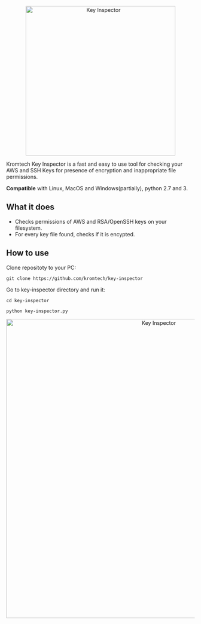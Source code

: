 <p align="center">
   <img alt="Key Inspector" src="https://github.com/kromtech/key-inspector/raw/logo/logo.png" width="400"/>
</p>
Kromtech Key Inspector is a fast and easy to use tool for checking your AWS and SSH Keys for presence of encryption and inappropriate file permissions.

**Compatible** with Linux, MacOS and Windows(partially), python 2.7 and 3.
## What it does
 - Checks permissions of AWS and RSA/OpenSSH keys on your filesystem.
 - For every key file found, checks if it is encypted.
 
 ## How to use
 Clone repositoty to your PC:
 
 `git clone https://github.com/kromtech/key-inspector`
 
 Go to key-inspector directory and run it:
 
 `cd key-inspector`
 
 `python key-inspector.py`

 <p align="center">
   <img alt="Key Inspector" src="https://github.com/kromtech/key-inspector/blob/logo/screen.png" width="800"/>
</p>
